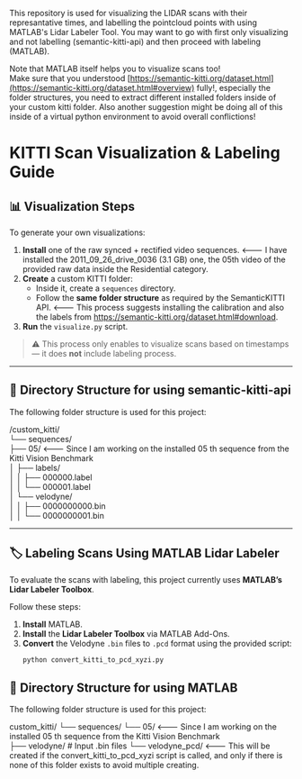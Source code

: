 This repository is used for visualizing the LIDAR scans with their represantative times, and labelling the pointcloud points with using MATLAB's Lidar Labeler Tool. You may want to go with first only visualizing and not labelling (semantic-kitti-api) and then proceed with labeling (MATLAB).  

Note that MATLAB itself helps you to visualize scans too!   
Make sure that you understood [https://semantic-kitti.org/dataset.html](https://semantic-kitti.org/dataset.html#overview) fully!, especially the folder structures, you need to extract different installed folders inside of your custom kitti folder. Also another suggestion might be doing all of this inside of a virtual python environment to avoid overall conflictions! 

# KITTI Scan Visualization & Labeling Guide

## 📊 Visualization Steps

To generate your own visualizations:

1. **Install** one of the raw synced + rectified video sequences.  <--- I have installed the 2011_09_26_drive_0036 (3.1 GB) one, the 05th video of the provided raw data inside the Residential category.  
2. **Create** a custom KITTI folder:
   - Inside it, create a `sequences` directory.
   - Follow the **same folder structure** as required by the SemanticKITTI API.  <--- This process suggests installing the calibration and also the labels from https://semantic-kitti.org/dataset.html#download.
3. **Run** the `visualize.py` script.

> ⚠️ This process only enables to visualize scans based on timestamps — it does **not** include labeling process.

---


## 📁 Directory Structure for using semantic-kitti-api

The following folder structure is used for this project:

/custom_kitti/  
└── sequences/  
├── 05/ <--- Since I am working on the installed 05 th sequence from the Kitti Vision Benchmark  
│ ├── labels/  
│ │ ├── 000000.label   
│ │ └── 000001.label  
│ └── velodyne/  
│ │ ├── 0000000000.bin   
│ │ └── 0000000001.bin  

---


## 🏷️ Labeling Scans Using MATLAB Lidar Labeler

To evaluate the scans with labeling, this project currently uses **MATLAB’s Lidar Labeler Toolbox**.

Follow these steps:

1. **Install** MATLAB.
2. **Install** the **Lidar Labeler Toolbox** via MATLAB Add-Ons.
3. **Convert** the Velodyne `.bin` files to `.pcd` format using the provided script:
   ```bash
   python convert_kitti_to_pcd_xyzi.py

   
## 📁 Directory Structure for using MATLAB

The following folder structure is used for this project:

custom_kitti/
└── sequences/
    └── 05/  <--- Since I am working on the installed 05 th sequence from the Kitti Vision Benchmark  
        ├── velodyne/           # Input .bin files
        └── velodyne_pcd/       <--- This will be created if the convert_kitti_to_pcd_xyzi script is called, and only if there is none of this folder exists to avoid multiple creating.
